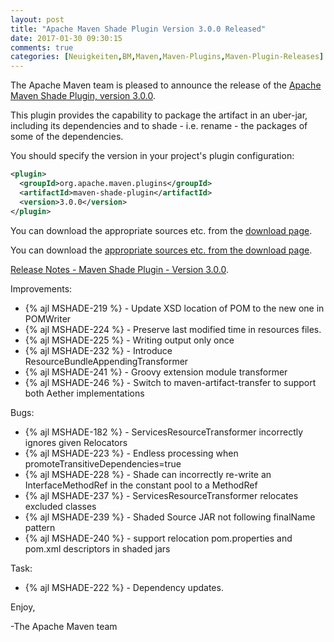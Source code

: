 ```yaml
---
layout: post
title: "Apache Maven Shade Plugin Version 3.0.0 Released"
date: 2017-01-30 09:30:15
comments: true
categories: [Neuigkeiten,BM,Maven,Maven-Plugins,Maven-Plugin-Releases]
---
```

The Apache Maven team is pleased to announce the release of the [Apache
Maven Shade Plugin, version 3.0.0](https://maven.apache.org/plugins/maven-shade-plugin/).

This plugin provides the capability to package the artifact in an uber-jar,
including its dependencies and to shade - i.e. rename - the packages of some of
the dependencies.

You should specify the version in your project's plugin configuration:

``` xml
<plugin>
  <groupId>org.apache.maven.plugins</groupId>
  <artifactId>maven-shade-plugin</artifactId>
  <version>3.0.0</version>
</plugin>
```

You can download the appropriate sources etc. from the [download page](https://maven.apache.org/plugins/maven-shade-plugin/download.cgi).


<!-- more -->

You can download the [appropriate sources etc. from the download page](https://maven.apache.org/plugins/maven-shade-plugin/download.cgi).
 
[Release Notes - Maven Shade Plugin - Version 3.0.0](https://issues.apache.org/jira/secure/ReleaseNote.jspa?projectId=12317921&version=12331395).

Improvements:

 * {% ajl MSHADE-219 %} - Update XSD location of POM to the new one in POMWriter
 * {% ajl MSHADE-224 %} - Preserve last modified time in resources files.
 * {% ajl MSHADE-225 %} - Writing output only once
 * {% ajl MSHADE-232 %} - Introduce ResourceBundleAppendingTransformer
 * {% ajl MSHADE-241 %} - Groovy extension module transformer
 * {% ajl MSHADE-246 %} - Switch to maven-artifact-transfer to support both Aether implementations

Bugs:

 * {% ajl MSHADE-182 %} - ServicesResourceTransformer incorrectly ignores given Relocators
 * {% ajl MSHADE-223 %} - Endless processing when promoteTransitiveDependencies=true
 * {% ajl MSHADE-228 %} - Shade can incorrectly re-write an InterfaceMethodRef in the constant pool to a MethodRef
 * {% ajl MSHADE-237 %} - ServicesResourceTransformer relocates excluded classes
 * {% ajl MSHADE-239 %} - Shaded Source JAR not following finalName pattern
 * {% ajl MSHADE-240 %} - support relocation pom.properties and pom.xml descriptors in shaded jars

Task:

 * {% ajl MSHADE-222 %} - Dependency updates.



Enjoy,

-The Apache Maven team

